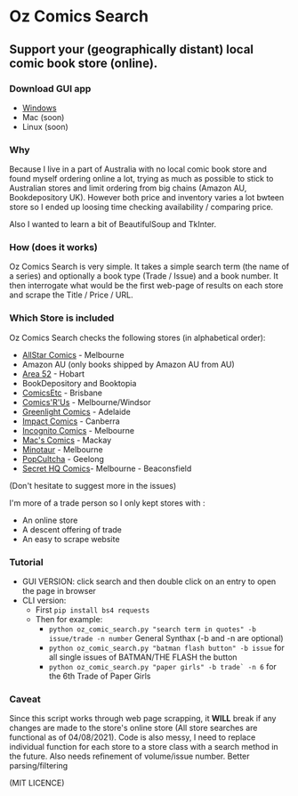 # Oz Comics Search
## Support your (geographically distant) local comic book store (online).

### Download GUI app
- [Windows](https://github.com/a-xavier/oz_comics_search/releases/download/v0.1/Oz.Comics.Search.zip)
- Mac (soon)
- Linux (soon)

### Why
Because I live in a part of Australia with no local comic book store and found myself ordering online a lot, trying as much as possible to stick to Australian stores and limit ordering from big chains (Amazon AU, Bookdepository UK).
However both price and inventory varies a lot bwteen store so I ended up loosing time checking availability / comparing price.

Also I wanted to learn a bit of BeautifulSoup and TkInter.

### How (does it works)
Oz Comics Search is very simple. 
It takes a simple search term (the name of a series) and optionally a book type (Trade / Issue) and a book number.
It then interrogate what would be the first web-page of results on each store and scrape the Title / Price / URL.

### Which Store is included 
Oz Comics Search checks the following stores (in alphabetical order):
- [AllStar Comics](https://allstarcomics.com.au/) - Melbourne
- Amazon AU (only books shipped by Amazon AU from AU)
- [Area 52](https://area52.circlesoft.net/) - Hobart
- BookDepository and Booktopia
- [ComicsEtc](https://www.comicsetc.com.au/) - Brisbane
- [Comics'R'Us](https://comicsrus.com.au/) - Melbourne/Windsor
- [Greenlight Comics](https://greenlightcomics.com/) - Adelaide
- [Impact Comics](https://impactcomics.com.au/) - Canberra
- [Incognito Comics](https://www.incognitocomics.com.au/) - Melbourne
- [Mac's Comics](https://www.macscomics.com.au/) - Mackay
- [Minotaur](https://www.minotaur.com.au/) - Melbourne
- [PopCultcha](https://www.popcultcha.com.au) - Geelong
- [Secret HQ Comics](https://secrethqcomics.com.au/)- Melbourne - Beaconsfield

(Don't hesitate to suggest more in the issues)

I'm more of a trade person so I only kept stores with :
- An online store
- A descent offering of trade 
- An easy to scrape website

### Tutorial
- GUI VERSION: click search and then double click on an entry to open the page in browser
- CLI version:
  - First ```pip install bs4 requests```
  - Then for example:  
    - ```python oz_comic_search.py "search term in quotes" -b issue/trade -n number``` General Synthax (-b and -n are optional)
    - ```python oz_comic_search.py "batman flash button" -b issue```  for all single issues of BATMAN/THE FLASH the button
    -  ```python oz_comic_search.py "paper girls" -b trade` -n 6``` for the 6th Trade of Paper Girls 

### Caveat
Since this script works through web page scrapping, it **WILL** break if any changes are made to the store's online store (All store searches are functional as of 04/08/2021).
Code is also messy, I need to replace individual function for each store to a store class with a search method in the future.
Also needs refinement of volume/issue number. Better parsing/filtering

(MIT LICENCE)
